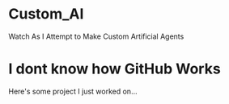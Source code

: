 # Custom_AI
Watch As I Attempt to Make Custom Artificial Agents 
# I dont know how GitHub Works
Here's some project I just worked on...
